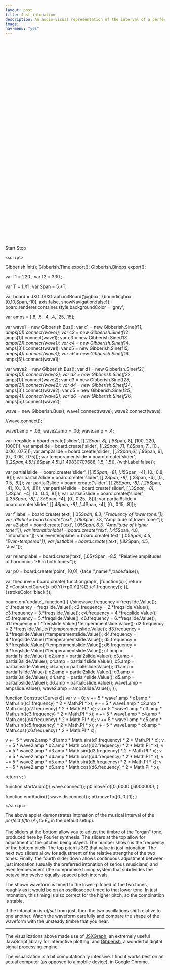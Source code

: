 ```yaml
---
layout: post
title: Just intonation
description: An audio-visual representation of the interval of a perfect fifth, tunable between standard *even temperament* and *just intonation*.
image: 
nav-menu: "yes"
---
```


<head>
 <link rel="stylesheet" type="text/css" href="http://jsxgraph.uni-bayreuth.de/distrib/jsxgraph.css" />
 <script type="text/javascript" src="http://jsxgraph.uni-bayreuth.de/distrib/jsxgraphcore.js"></script>
 <script type="text/javascript" src="http://www.charlie-roberts.com/gibberish/build/gibberish.js"></script>
</head>



<div id='jxgbox' class='jxgbox' style='width:647px; height:647px;'></div>
  <html>
  <span onClick="startAudio()" class="button">Start</span>
  <span onClick="endAudio()" class="button">Stop</span>

    <script>

Gibberish.init();
Gibberish.Time.export();
Gibberish.Binops.export();

var f1 = 220.;
var f2 = 330.;

var T = 1./f1;
var Span = 5.*T;

var board = JXG.JSXGraph.initBoard('jxgbox', {boundingbox:[0,10,Span,-10], axis:false, showNavigation:false});
board.renderer.container.style.backgroundColor = 'grey';

var amps = [.8, .5, .4, .4, .25, .15];

var wave1 = new Gibberish.Bus();
var c1 = new Gibberish.Sine(f1*1, amps[0]).connect(wave1);
var c2 = new Gibberish.Sine(f1*2, amps[1]).connect(wave1);
var c3 = new Gibberish.Sine(f1*3, amps[2]).connect(wave1);
var c4 = new Gibberish.Sine(f1*4, amps[3]).connect(wave1);
var c5 = new Gibberish.Sine(f1*5, amps[4]).connect(wave1);
var c6 = new Gibberish.Sine(f1*6, amps[5]).connect(wave1);

var wave2 = new Gibberish.Bus();
var d1 = new Gibberish.Sine(f2*1, amps[0]).connect(wave2);
var d2 = new Gibberish.Sine(f2*2, amps[1]).connect(wave2);
var d3 = new Gibberish.Sine(f2*3, amps[2]).connect(wave2);
var d4 = new Gibberish.Sine(f2*4, amps[3]).connect(wave2);
var d5 = new Gibberish.Sine(f2*5, amps[4]).connect(wave2);
var d6 = new Gibberish.Sine(f2*6, amps[5]).connect(wave2);

wave = new Gibberish.Bus();
wave1.connect(wave);
wave2.connect(wave);

//wave.connect();

wave1.amp = .06;
wave2.amp = .06;
wave.amp = .4;

var freqslide = board.create('slider', [[.2*Span, 8], [.8*Span, 8], [100, 220, 1000]]);
var ampslide = board.create('slider', [[.2*Span, 7], [.8*Span, 7], [0., 0.06, .075]]);
var amp2slide = board.create('slider', [[.2*Span,6], [.8*Span, 6], [0., 0.06, .075]]);
var temperamentslide = board.create('slider', [[.2*Span,4.5],[.8*Span,4.5],[1.49830707688, 1.5, 1.5]], {withLabel:false});

var partial1slide = board.create('slider', [[.15*Span, -8], [.15*Span, -4], [0., 0.8, .8]]);
var partial2slide = board.create('slider', [[.2*Span, -8], [.2*Span, -4], [0., 0.5, .8]]);
var partial3slide = board.create('slider', [[.25*Span, -8], [.25*Span, -4], [0., 0.4, .8]]);
var partial4slide = board.create('slider', [[.3*Span, -8], [.3*Span, -4], [0., 0.4, .8]]);
var partial5slide = board.create('slider', [[.35*Span, -8], [.35*Span, -4], [0., 0.25, .8]]);
var partial6slide = board.create('slider', [[.4*Span, -8], [.4*Span, -4], [0., 0.15, .8]]);

var f1label = board.create('text', [.05*Span, 8.3, "Frequency of lower tone:"]);
var a1label = board.create('text', [.05*Span, 7.3, "Amplitude of lower tone:"]);
var a2label = board.create('text', [.05*Span, 6.3, "Amplitude of higher tone:"]);
var intonationlabel = board.create('text', [.45*Span, 4.8, "Intonation:"]);
var eventemplabel = board.create('text', [.05*Span, 4.5, "Even-tempered"]);
var justlabel = board.create('text', [.82*Span, 4.5, "Just"]);

var relamplabel = board.create('text', [.05*Span, -8.5, "Relative amplitudes of harmonics 1-6 in both tones."]);

var p0 = board.create('point', [0,0], {face:'',name:'',trace:false});

var thecurve = board.create('functiongraph', [function(x) { return 2.*ConstructCurve(x-p0.Y()+p0.Y()%(2./c1.frequency)); }], {strokeColor:'black'});

board.on('update', function() {
    //sinewave.frequency = freqslide.Value();
    c1.frequency = freqslide.Value();
    c2.frequency = 2.*freqslide.Value();
    c3.frequency = 3.*freqslide.Value();
    c4.frequency = 4.*freqslide.Value();
    c5.frequency = 5.*freqslide.Value();
    c6.frequency = 6.*freqslide.Value();
    d1.frequency = 1.*freqslide.Value()*temperamentslide.Value();
    d2.frequency = 2.*freqslide.Value()*temperamentslide.Value();
    d3.frequency = 3.*freqslide.Value()*temperamentslide.Value();
    d4.frequency = 4.*freqslide.Value()*temperamentslide.Value();
    d5.frequency = 5.*freqslide.Value()*temperamentslide.Value();
    d6.frequency = 6.*freqslide.Value()*temperamentslide.Value();
    c1.amp = partial1slide.Value();
    c2.amp = partial2slide.Value();
    c3.amp = partial3slide.Value();
    c4.amp = partial4slide.Value();
    c5.amp = partial5slide.Value();
    c6.amp = partial6slide.Value();
    d1.amp = partial1slide.Value();
    d2.amp = partial2slide.Value();
    d3.amp = partial3slide.Value();
    d4.amp = partial4slide.Value();
    d5.amp = partial5slide.Value();
    d6.amp = partial6slide.Value();
    wave1.amp = ampslide.Value();
    wave2.amp = amp2slide.Value();
});

function ConstructCurve(x){
  var v = 0;
  v += 5 * wave1.amp * c1.amp * Math.sin((c1.frequency) * 2 * Math.PI * x);
  v += 5 * wave1.amp * c2.amp * Math.cos((c2.frequency) * 2 * Math.PI * x);
  v += 5 * wave1.amp * c3.amp * Math.sin((c3.frequency) * 2 * Math.PI * x);
  v += 5 * wave1.amp * c4.amp * Math.cos((c4.frequency) * 2 * Math.PI * x);
  v += 5 * wave1.amp * c5.amp * Math.sin((c5.frequency) * 2 * Math.PI * x);
  v += 5 * wave1.amp * c6.amp * Math.cos((c6.frequency) * 2 * Math.PI * x);

  v += 5 * wave2.amp * d1.amp * Math.sin((d1.frequency) * 2 * Math.PI * x);
  v += 5 * wave2.amp * d2.amp * Math.cos((d2.frequency) * 2 * Math.PI * x);
  v += 5 * wave2.amp * d3.amp * Math.sin((d3.frequency) * 2 * Math.PI * x);
  v += 5 * wave2.amp * d4.amp * Math.cos((d4.frequency) * 2 * Math.PI * x);
  v += 5 * wave2.amp * d5.amp * Math.sin((d5.frequency) * 2 * Math.PI * x);
  v += 5 * wave2.amp * d6.amp * Math.cos((d6.frequency) * 2 * Math.PI * x);

  return v;
}

function startAudio(){
  wave.connect();
  p0.moveTo([0.,6000.],6000000);
}

function endAudio(){
  wave.disconnect();
  p0.moveTo([0.,0.],1);
}

    </script>



  </html>


The above applet demonstrates intonation of the musical interval of the *perfect fifth* (*A*<sub>3</sub> to *E*<sub>4</sub> in the default setup).

The sliders at the bottom allow you to adjust the timbre of the "organ" tone, produced here by Fourier synthesis. The sliders at the top allow for adjustment of the pitches being played. The number shown is the frequency of the bottom pitch. The top pitch is 3/2 that value in just intonation. The next two sliders allow for adjustment of the relative strengths of the two tones. Finally, the fourth slider down allows continuous adjustment between just intonation (usually the preferred intonation of serious musicians) and even temperament (the compromise tuning system that subdivides the octave into twelve equally-spaced pitch intervals. 

The shown waveform is timed to the lower-pitched of the two tones, roughly as it would be on an oscilloscope timed to that lower tone. In just intonation, this timing is also correct for the higher pitch, so the combination is stable.

If the intonation is *offset* from just, then the two oscillations shift relative to one another. Watch the waveform carefully and compare the shape of the waveform with the unsteady timbre that you hear. 


------------------------

The visualizations above made use of [JSXGraph](http://jsxgraph.uni-bayreuth.de/wp/index.html), an extremely useful JavaScript library for interactive plotting, and [Gibberish](http://www.charlie-roberts.com/gibberish/), a wonderful digital signal processing engine.

The visualization is a bit computationally intensive. I find it works best on an actual computer (as opposed to a mobile device), in Google Chrome.